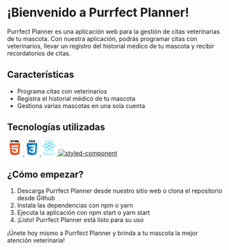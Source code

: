 # ¡Bienvenido a Purrfect Planner!

Purrfect Planner es una aplicación web para la gestión de citas veterinarias de tu mascota. Con nuestra aplicación, podrás programar citas con veterinarios, llevar un registro del historial médico de tu mascota y recibir recordatorios de citas.

## Características

- Programa citas con veterinarios
- Registra el historial médico de tu mascota
- Gestiona varias mascotas en una sola cuenta

## Tecnologías utilizadas

  <a href="https://www.w3.org/html/" target="_blank" rel="noreferrer">
  <img src="https://raw.githubusercontent.com/devicons/devicon/master/icons/html5/html5-original-wordmark.svg" alt="html5" width="36" height="36" />
  </a>
  <a href="https://www.w3schools.com/css/" target="_blank" rel="noreferrer">
  <img src="https://raw.githubusercontent.com/devicons/devicon/master/icons/css3/css3-original-wordmark.svg" alt="css3" width="36" height="36" />
  </a>
  <a href="https://reactjs.org/" target="_blank" rel="noreferrer">
  <img src="https://raw.githubusercontent.com/devicons/devicon/master/icons/react/react-original-wordmark.svg" alt="react" width="36" height="36" />
  </a>
  <a href="https://styled-components.com/" target="_blank" rel="noreferrer">
  <img src="https://styled-components.com/logo.png" alt="styled-component" width="36" height="36" />
  </a>

## ¿Cómo empezar?

1. Descarga Purrfect Planner desde nuestro sitio web o clona el repositorio desde Github
2. Instala las dependencias con npm o yarn
3. Ejecuta la aplicación con npm start o yarn start
4. ¡Listo! Purrfect Planner está listo para su uso

¡Únete hoy mismo a Purrfect Planner y brinda a tu mascota la mejor atención veterinaria!
